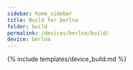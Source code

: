 ```yaml
---
sidebar: home_sidebar
title: Build for berlna
folder: build
permalink: /devices/berlna/build/
device: berlna
---
```

{% include templates/device_build.md %}
